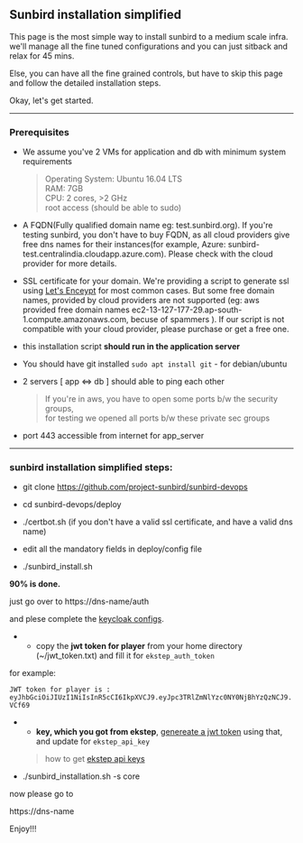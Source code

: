 ## Sunbird installation simplified

This page is the most simple way to install sunbird to a medium scale infra. we'll manage all the fine tuned configurations and you can just sitback and relax for 45 mins.

Else, you can have all the fine grained controls, but have to skip this page and follow the detailed installation steps.

Okay, let's get started.

---
### Prerequisites

- We assume you've 2 VMs for application and db with minimum system requirements

  > Operating System: Ubuntu 16.04 LTS   
    RAM: 7GB   
    CPU: 2 cores, >2 GHz  
    root access (should be able to sudo)

- A FQDN(Fully qualified domain name eg: test.sunbird.org). If you're testing sunbird, you don't have to buy FQDN, as all cloud providers give free dns names for their instances(for example, Azure: sunbird-test.centralindia.cloudapp.azure.com). Please check with the cloud provider for more details.

- SSL certificate for your domain. We're providing a script to generate ssl using [Let's Enceypt](https://letsencrypt.org/) for most common cases. But some free domain names, provided by cloud providers are not supported (eg: aws provided free domain names ec2-13-127-177-29.ap-south-1.compute.amazonaws.com, becuse of spammers ). If our script is not compatible with your cloud provider, please purchase or get a free one.

- this installation script **should run in the application server**

- You should have git installed
  `sudo apt install git` - for debian/ubuntu

- 2 servers [ app <=> db ] should able to ping each other
  > If you're in aws, you have to open some ports b/w the security groups,  
    for testing we opened all ports b/w these private sec groups

- port 443 accessible from internet for app_server

---

### sunbird installation simplified steps:

- git clone https://github.com/project-sunbird/sunbird-devops

- cd sunbird-devops/deploy

- ./certbot.sh (if you don't have a valid ssl certificate, and have a valid dns name)

- edit all the mandatory fields in  deploy/config file

- ./sunbird_install.sh

**90% is done.** 

  just go over to https://dns-name/auth

  and plese complete the [keycloak configs](http://www.sunbird.org/developer-docs/installation/keycloak_realm_configuration).

- - copy the **jwt token for player** from your home directory (~/jwt_token.txt) and fill it for `ekstep_auth_token`

for example:

`JWT token for player is : eyJhbGciOiJIUzI1NiIsInR5cCI6IkpXVCJ9.eyJpc3TRlZmNlYzc0NY0NjBhYzQzNCJ9.VCf69`

- - **key, which you got from ekstep**, [genereate a jwt token](https://community.ekstep.in/developer-knowledgebase/45-getting-started-with-apis) using that, and update for `ekstep_api_key`

  > how to get [ekstep api
  > keys](https://github.com/project-sunbird/sunbird-commons/wiki/Obtaining-API-token-for-accessing-ekstep-APIs)

- ./sunbird_installation.sh -s core

now please go to 

https://dns-name

Enjoy!!!
